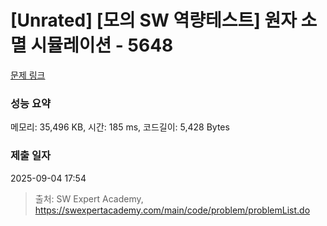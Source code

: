 # [Unrated] [모의 SW 역량테스트] 원자 소멸 시뮬레이션 - 5648 

[문제 링크](https://swexpertacademy.com/main/code/problem/problemDetail.do?contestProbId=AWXRFInKex8DFAUo) 

### 성능 요약

메모리: 35,496 KB, 시간: 185 ms, 코드길이: 5,428 Bytes

### 제출 일자

2025-09-04 17:54



> 출처: SW Expert Academy, https://swexpertacademy.com/main/code/problem/problemList.do